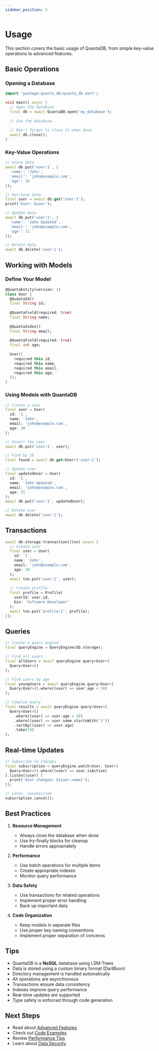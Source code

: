 ```yaml
---
sidebar_position: 3
---
```


# Usage

This section covers the basic usage of QuantaDB, from simple key-value operations to advanced features.

## Basic Operations

### Opening a Database

```dart
import 'package:quanta_db/quanta_db.dart';

void main() async {
  // Open the database
  final db = await QuantaDB.open('my_database');
  
  // Use the database...
  
  // Don't forget to close it when done
  await db.close();
}
```

### Key-Value Operations

```dart
// Store data
await db.put('user:1', {
  'name': 'John',
  'email': 'john@example.com',
  'age': 30
});

// Retrieve data
final user = await db.get('user:1');
print('User: $user');

// Update data
await db.put('user:1', {
  'name': 'John Updated',
  'email': 'john@example.com',
  'age': 31
});

// Delete data
await db.delete('user:1');
```

## Working with Models

### Define Your Model

```dart
@QuantaEntity(version: 1)
class User {
  @QuantaId()
  final String id;
  
  @QuantaField(required: true)
  final String name;
  
  @QuantaIndex()
  final String email;
  
  @QuantaField(required: true)
  final int age;
  
  User({
    required this.id,
    required this.name,
    required this.email,
    required this.age,
  });
}
```

### Using Models with QuantaDB

```dart
// Create a user
final user = User(
  id: '1',
  name: 'John',
  email: 'john@example.com',
  age: 30
);

// Insert the user
await db.put('user:1', user);

// Find by ID
final found = await db.get<User>('user:1');

// Update user
final updatedUser = User(
  id: '1',
  name: 'John Updated',
  email: 'john@example.com',
  age: 31
);
await db.put('user:1', updatedUser);

// Delete user
await db.delete('user:1');
```

## Transactions

```dart
await db.storage.transaction((txn) async {
  // Create user
  final user = User(
    id: '1',
    name: 'John',
    email: 'john@example.com',
    age: 30
  );
  await txn.put('user:1', user);
  
  // Create profile
  final profile = Profile(
    userId: user.id,
    bio: 'Software Developer'
  );
  await txn.put('profile:1', profile);
});
```

## Queries

```dart
// Create a query engine
final queryEngine = QueryEngine(db.storage);

// Find all users
final allUsers = await queryEngine.query<User>(
  Query<User>()
);

// Find users by age
final youngUsers = await queryEngine.query<User>(
  Query<User>().where((user) => user.age < 30)
);

// Complex query
final results = await queryEngine.query<User>(
  Query<User>()
    .where((user) => user.age > 18)
    .where((user) => user.name.startsWith('J'))
    .sortBy((user) => user.age)
    .take(10)
);
```

## Real-time Updates

```dart
// Subscribe to changes
final subscription = queryEngine.watch<User, User>(
  Query<User>().where((user) => user.isActive)
).listen((user) {
  print('User changed: ${user.name}');
});

// Later, unsubscribe
subscription.cancel();
```

## Best Practices

1. **Resource Management**
   - Always close the database when done
   - Use try-finally blocks for cleanup
   - Handle errors appropriately

2. **Performance**
   - Use batch operations for multiple items
   - Create appropriate indexes
   - Monitor query performance

3. **Data Safety**
   - Use transactions for related operations
   - Implement proper error handling
   - Back up important data

4. **Code Organization**
   - Keep models in separate files
   - Use proper key naming conventions
   - Implement proper separation of concerns

## Tips

- QuantaDB is a **NoSQL** database using LSM-Trees
- Data is stored using a custom binary format (DartBson)
- Directory management is handled automatically
- All operations are asynchronous
- Transactions ensure data consistency
- Indexes improve query performance
- Real-time updates are supported
- Type safety is enforced through code generation

## Next Steps

- Read about [Advanced Features](features/)
- Check out [Code Examples](../code_examples)
- Review [Performance Tips](features/high-performance.md)
- Learn about [Data Security](features/data-security.md) 